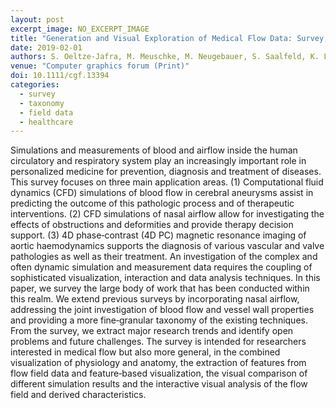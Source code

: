 ```yaml
---
layout: post
excerpt_image: NO_EXCERPT_IMAGE
title: "Generation and Visual Exploration of Medical Flow Data: Survey, Research Trends and Future Challenges"
date: 2019-02-01
authors: S. Oeltze-Jafra, M. Meuschke, M. Neugebauer, S. Saalfeld, K. Lawonn, G. Janiga, H. Hege, S. Zachow & B. Preim
venue: "Computer graphics forum (Print)"
doi: 10.1111/cgf.13394
categories:
  - survey
  - taxonomy
  - field data
  - healthcare
---
```

Simulations and measurements of blood and airflow inside the human circulatory and respiratory system play an increasingly important role in personalized medicine for prevention, diagnosis and treatment of diseases. This survey focuses on three main application areas. (1) Computational fluid dynamics (CFD) simulations of blood flow in cerebral aneurysms assist in predicting the outcome of this pathologic process and of therapeutic interventions. (2) CFD simulations of nasal airflow allow for investigating the effects of obstructions and deformities and provide therapy decision support. (3) 4D phase‐contrast (4D PC) magnetic resonance imaging of aortic haemodynamics supports the diagnosis of various vascular and valve pathologies as well as their treatment. An investigation of the complex and often dynamic simulation and measurement data requires the coupling of sophisticated visualization, interaction and data analysis techniques. In this paper, we survey the large body of work that has been conducted within this realm. We extend previous surveys by incorporating nasal airflow, addressing the joint investigation of blood flow and vessel wall properties and providing a more fine‐granular taxonomy of the existing techniques. From the survey, we extract major research trends and identify open problems and future challenges. The survey is intended for researchers interested in medical flow but also more general, in the combined visualization of physiology and anatomy, the extraction of features from flow field data and feature‐based visualization, the visual comparison of different simulation results and the interactive visual analysis of the flow field and derived characteristics.
